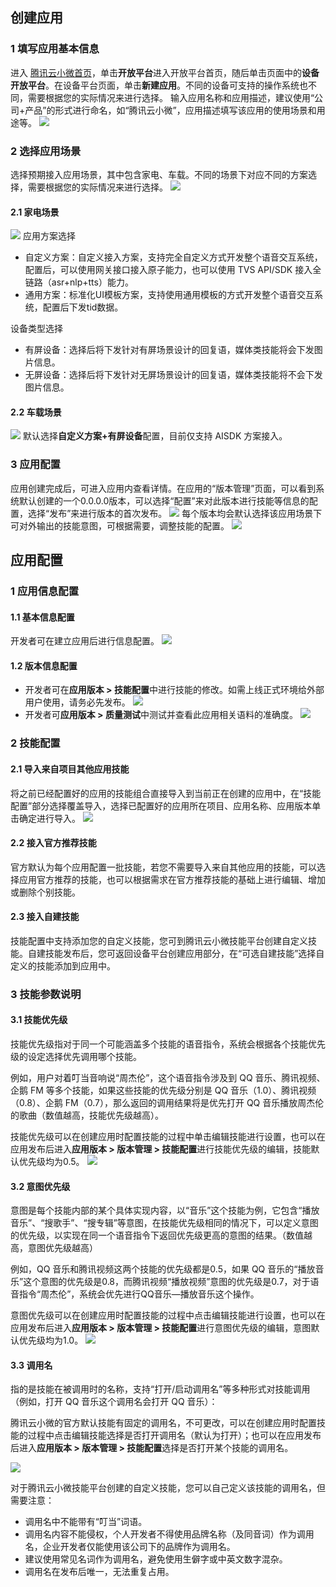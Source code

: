 ## 创建应用
### 1 填写应用基本信息
进入 [腾讯云小微首页](https://dingdang.qq.com/)，单击**开放平台**进入开放平台首页，随后单击页面中的**设备开放平台**。在设备平台页面，单击**新建应用**。不同的设备可支持的操作系统也不同，需要根据您的实际情况来进行选择。
输入应用名称和应用描述，建议使用“公司+产品”的形式进行命名，如“腾讯云小微”，应用描述填写该应用的使用场景和用途等。
![](https://qcloudimg.tencent-cloud.cn/raw/c7eb4ebb9d6aacaa8befbe3814375a33.png)

### 2 选择应用场景
选择预期接入应用场景，其中包含家电、车载。不同的场景下对应不同的方案选择，需要根据您的实际情况来进行选择。
![](https://qcloudimg.tencent-cloud.cn/raw/29ca0ab99b47917fe92252fcb7cdb282.png)

#### 2.1 家电场景
![](https://qcloudimg.tencent-cloud.cn/raw/7b77d5357e1ebed0fa2e52c0834e4a7e.png)
应用方案选择
- 自定义方案：自定义接入方案，支持完全自定义方式开发整个语音交互系统，配置后，可以使用网关接口接入原子能力，也可以使用 TVS API/SDK 接入全链路（asr+nlp+tts）能力。
- 通用方案：标准化UI模板方案，支持使用通用模板的方式开发整个语音交互系统，配置后下发tid数据。

设备类型选择
- 有屏设备：选择后将下发针对有屏场景设计的回复语，媒体类技能将会下发图片信息。
- 无屏设备：选择后将下发针对无屏场景设计的回复语，媒体类技能将不会下发图片信息。

#### 2.2 车载场景
![](https://qcloudimg.tencent-cloud.cn/raw/e0441dc43ce799ea164d3394d4dfdf77.png)
默认选择**自定义方案+有屏设备**配置，目前仅支持 AISDK 方案接入。

### 3 应用配置
应用创建完成后，可进入应用内查看详情。在应用的“版本管理”页面，可以看到系统默认创建的一个0.0.0.0版本，可以选择“配置”来对此版本进行技能等信息的配置，选择“发布”来进行版本的首次发布。
![](https://qcloudimg.tencent-cloud.cn/raw/f90eca225fecdc23614d8058b856778c.png)
每个版本均会默认选择该应用场景下可对外输出的技能意图，可根据需要，调整技能的配置。
![](https://qcloudimg.tencent-cloud.cn/raw/f4dad40b710694b505ad418c65dcace6.png)

## 应用配置
### 1 应用信息配置
#### 1.1 基本信息配置
开发者可在建立应用后进行信息配置。
![](https://main.qcloudimg.com/raw/d2ca8b741518e7736a674468d32558d7.png)

#### 1.2 版本信息配置
- 开发者可在**应用版本 > 技能配置**中进行技能的修改。如需上线正式环境给外部用户使用，请务必先发布。
![](https://main.qcloudimg.com/raw/e53e6b6415b9d44a30e47ea33d1f1f0b.png)
- 开发者可**应用版本 > 质量测试**中测试并查看此应用相关语料的准确度。
![](https://main.qcloudimg.com/raw/b69dd66f00966cb00891c71c7576de60.jpg)

### 2 技能配置
#### 2.1 导入来自项目其他应用技能
将之前已经配置好的应用的技能组合直接导入到当前正在创建的应用中，在“技能配置”部分选择覆盖导入，选择已配置好的应用所在项目、应用名称、应用版本单击确定进行导入。
![](https://main.qcloudimg.com/raw/333000f23eff36207cdd38aff50780d6.png)

#### 2.2 接入官方推荐技能
官方默认为每个应用配置一批技能，若您不需要导入来自其他应用的技能，可以选择应用官方推荐的技能，也可以根据需求在官方推荐技能的基础上进行编辑、增加或删除个别技能。

#### 2.3 接入自建技能
技能配置中支持添加您的自定义技能，您可到腾讯云小微技能平台创建自定义技能。自建技能发布后，您可返回设备平台创建应用部分，在“可选自建技能”选择自定义的技能添加到应用中。

### 3 技能参数说明
#### 3.1 技能优先级
技能优先级指对于同一个可能涵盖多个技能的语音指令，系统会根据各个技能优先级的设定选择优先调用哪个技能。

例如，用户对着叮当音响说“周杰伦”，这个语音指令涉及到 QQ 音乐、腾讯视频、企鹅 FM 等多个技能，如果这些技能的优先级分别是 QQ 音乐（1.0）、腾讯视频（0.8）、企鹅 FM（0.7），那么返回的调用结果将是优先打开 QQ 音乐播放周杰伦的歌曲（数值越高，技能优先级越高）。

技能优先级可以在创建应用时配置技能的过程中单击编辑技能进行设置，也可以在应用发布后进入**应用版本 > 版本管理 > 技能配置**进行技能优先级的编辑，技能默认优先级均为0.5。
![](https://main.qcloudimg.com/raw/1011c80a99f2945456b15fa93912b6e9.png)

#### 3.2 意图优先级
意图是每个技能内部的某个具体实现内容，以“音乐”这个技能为例，它包含“播放音乐”、“搜歌手”、“搜专辑”等意图，在技能优先级相同的情况下，可以定义意图的优先级，以实现在同一个语音指令下返回优先级更高的意图的结果。（数值越高，意图优先级越高）

例如，QQ 音乐和腾讯视频这两个技能的优先级都是0.5，如果 QQ 音乐的“播放音乐”这个意图的优先级是0.8，而腾讯视频“播放视频”意图的优先级是0.7，对于语音指令“周杰伦”，系统会优先进行QQ音乐—播放音乐这个操作。

意图优先级可以在创建应用时配置技能的过程中点击编辑技能进行设置，也可以在应用发布后进入**应用版本 > 版本管理 > 技能配置**进行意图优先级的编辑，意图默认优先级均为1.0。
![](https://main.qcloudimg.com/raw/6170527eee325bbe22dab605153fb283.png)

#### 3.3 调用名
指的是技能在被调用时的名称，支持“打开/启动调用名”等多种形式对技能调用（例如，打开 QQ 音乐这个调用名会打开 QQ 音乐）：

腾讯云小微的官方默认技能有固定的调用名，不可更改，可以在创建应用时配置技能的过程中点击编辑技能选择是否打开调用名（默认为打开）；也可以在应用发布后进入**应用版本 > 版本管理 > 技能配置**选择是否打开某个技能的调用名。

![](https://main.qcloudimg.com/raw/349ef977c1950028267bcc95b56515d9.png)

对于腾讯云小微技能平台创建的自定义技能，您可以自己定义该技能的调用名，但需要注意：
- 调用名中不能带有“叮当”词语。
- 调用名内容不能侵权，个人开发者不得使用品牌名称（及同音词）作为调用名，企业开发者仅能使用该公司下的品牌作为调用名。
- 建议使用常见名词作为调用名，避免使用生僻字或中英文数字混杂。
- 调用名在发布后唯一，无法重复占用。  

